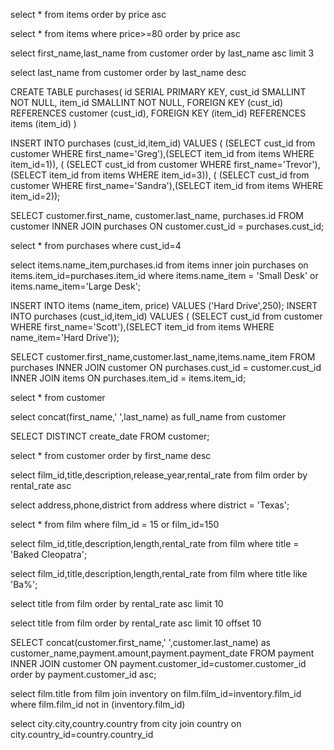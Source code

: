 <!-- Exercise 1 : Items And Customers
Instructions
<!-- We will work on the public database that we created yesterday. -->

<!-- Use SQL to get the following from the database:
All items, ordered by price (lowest to highest). -->
select * from items order by price asc
<!-- Items with a price above 80 (80 included), ordered by price (highest to lowest). -->
select * from items where price>=80 order by price asc 

<!-- The first 3 customers in alphabetical order (A-Z) – exclude ‘id’ from the results. -->
select first_name,last_name from customer order by last_name asc limit 3

<!-- All last names (no other columns!), in reverse alphabetical order (Z-A) -->
select last_name from customer order by last_name desc 

<!-- Create a table named purchases. It should have 2 columns : customer_id and item_id. These columns are references from the tables customers and items. Edit the data of the purchases table: -->
CREATE TABLE purchases(
id SERIAL PRIMARY KEY,
cust_id  SMALLINT NOT NULL,
item_id  SMALLINT NOT NULL,
FOREIGN KEY (cust_id) REFERENCES customer (cust_id),
FOREIGN KEY (item_id) REFERENCES items (item_id)
)

<!-- Add a row which references a customer by ID, but does not reference an item by ID (leave it blank). Does this work? Why/why not? -->

<!-- Add 5 rows which reference existing customers and items. -->
INSERT INTO purchases (cust_id,item_id) 
VALUES
    ( (SELECT cust_id from customer WHERE first_name='Greg'),(SELECT item_id from items WHERE item_id=1)),
    ( (SELECT cust_id from customer WHERE first_name='Trevor'),(SELECT item_id from items WHERE item_id=3)),
    ( (SELECT cust_id from customer WHERE first_name='Sandra'),(SELECT item_id from items WHERE item_id=2));

<!-- Use SQL to get the following from the database: -->
<!-- All purchases. Is this information useful to us? No -->

<!-- All purchases, joining with the customers table. -->
SELECT customer.first_name, customer.last_name, purchases.id
FROM customer
INNER JOIN purchases
ON customer.cust_id = purchases.cust_id;

<!-- Purchases of the customer with the ID equal to 4. -->
select * from purchases where cust_id=4

<!-- Purchases for a large desk AND a small desk -->
select items.name_item,purchases.id
from items
inner join purchases
on items.item_id=purchases.item_id
where items.name_item = 'Small Desk' or items.name_item='Large Desk';

<!-- Create a purchase for Scott Scott – he bought a hard drive. -->
INSERT INTO items (name_item, price)
VALUES
('Hard Drive',250);
INSERT INTO purchases (cust_id,item_id) 
VALUES
( (SELECT cust_id from customer WHERE first_name='Scott'),(SELECT item_id from items WHERE name_item='Hard Drive'));


<!-- Use SQL to show all the customers who have made a purchase. Show the following fields/columns:
Customer first name
Customer last name
Item name -->
SELECT customer.first_name,customer.last_name,items.name_item 
FROM purchases 
INNER JOIN customer ON purchases.cust_id = customer.cust_id
INNER JOIN items ON purchases.item_id = items.item_id;


<!-- Exercise 2 : Dvdrental Database
We will use the newly installed dvdrental database.

<!-- In the dvdrental database write a query to select all the columns from the “customer” table. -->
select * from customer
<!-- Write a query to display the names (first_name, last_name) using an alias named “full_name”. -->
select concat(first_name,' ',last_name) as full_name from customer

<!-- Lets get all the dates that accounts were created. Write a query to select all the create_date from the “customer” table (there should be no duplicates). -->
SELECT DISTINCT create_date FROM customer;

<!-- Write a query to get all the customer details from the customer table, it should be displayed in descending order by their first name. -->
select * from customer order by first_name desc

<!-- Write a query to get the film ID, title, description, year of release and rental rate in ascending order according to their rental rate. -->
select film_id,title,description,release_year,rental_rate from film order by rental_rate asc

<!-- Write a query to get the address, and the phone number of all customers living in the Texas district, these details can be found in the “address” table. -->
select address,phone,district from address where district = 'Texas';

<!-- Write a query to retrieve all movie details where the movie id is either 15 or 150. -->
select * from film where film_id = 15 or film_id=150

<!-- Write a query which should check if your favorite movie exists in the database. Have your query get the film ID, title, description, length and the rental rate, these details can be found in the “film” table. -->
select film_id,title,description,length,rental_rate from film where title = 'Baked Cleopatra';

<!-- No luck finding your movie? Maybe you made a mistake spelling the name. Write a query to get the film ID, title, description, length and the rental rate of all the movies starting with the two first letters of your favorite movie. -->
select film_id,title,description,length,rental_rate from film where title like 'Ba%';

<!-- Write a query which will find the 10 cheapest movies. -->
select title from film order by rental_rate asc limit 10 


<!-- Not satisfied with the results. Write a query which will find the next 10 cheapest movies.
Bonus: Try to not use LIMIT. -->
select title from film order by rental_rate asc limit 10 offset 10

<!-- Write a query which will join the data in the customer table and the payment table. You want to get the amount and the date of every payment made by a customer, ordered by their id (from 1 to…). -->
SELECT concat(customer.first_name,' ',customer.last_name) as customer_name,payment.amount,payment.payment_date 
FROM payment
INNER JOIN customer ON payment.customer_id=customer.customer_id
order by payment.customer_id asc;

<!-- You need to check your inventory. Write a query to get all the movies which are not in inventory. -->
select film.title
from film
join inventory on film.film_id=inventory.film_id 
where film.film_id not in (inventory.film_id) 

<!-- Write a query to find which city is in which country. -->
select city.city,country.country
from city
join country on city.country_id=country.country_id

<!-- Bonus You want to be able to see how your sellers have been doing? Write a query to get the customer’s id, names (first and last), the amount and the date of payment ordered by the id of the staff member who sold them the dvd. -->
